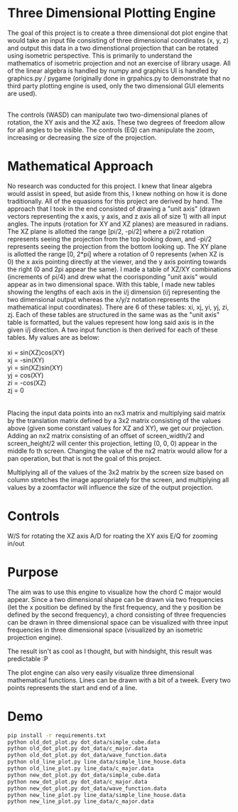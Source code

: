# Three Dimensional Plotting Engine
The goal of this project is to create a three dimensional dot plot engine that would take an input file consisting of three dimensional coordinates (x, y, z) and output this data in a two dimenstional projection that can be rotated using isometric perspective. This is primarily to understand the mathematics of isometric projection and not an exercise of library usage. All of the linear algebra is handled by numpy and graphics UI is handled by graphics.py / pygame (originally done in grpahics.py to demonstrate that no third party plotting engine is used, only the two dimensional GUI elements are used). 

<br>
The controls (WASD) can manipulate two two-dimensional planes of rotation, the XY axis and the XZ axis. These two degrees of freedom allow for all angles to be visible. The controls (EQ) can manipulate the zoom, increasing or decreasing the size of the projection.

# Mathematical Approach
No research was conducted for this project. I knew that linear algebra would assist in speed, but aside from this, I knew nothing on how it is done traditionally. All of the equasions for this project are derived by hand. The approach that I took in the end consisted of drawing a "unit axis" (drawn vectors representing the x axis, y axis, and z axis all of size 1) with all input angles. The inputs (rotation for XY and XZ planes) are measured in radians. The XZ plane is allotted the range [pi/2, -pi/2] where a pi/2 rotation represents seeing the projection from the top looking down, and -pi/2 represents seeing the projection from the bottom looking up. The XY plane is allotted the range [0, 2*pi] where a rotation of 0 represents (when XZ is 0) the x axis pointing directly at the viewer, and the y axis pointing towards the right (0 and 2pi appear the same). I made a table of XZ/XY combinations (increments of pi/4) and drew what the coorisponding "unit axis" would appear as in two dimensional space. With this table, I made new tables showing the lengths of each axis in the i/j dimension (i/j representing the two dimensional output whereas the x/y/z notation represents the mathematical input coordinates). There are 6 of these tables: xi, xj, yi, yj, zi, zj. Each of these tables are structured in the same was as the "unit axis" table is formatted, but the values represent how long said axis is in the given i/j direction. A two input function is then derived for each of these tables. My values are as below:
<br><br>
xi = sin(XZ)cos(XY)<br>
xj = -sin(XY)<br>
yi = sin(XZ)sin(XY)<br>
yj = cos(XY)<br>
zi = -cos(XZ)<br>
zj = 0<br>
<br><br>
Placing the input data points into an nx3 matrix and multiplying said matrix by the translation matrix defined by a 3x2 matrix consisting of the values above (given some constant values for XZ and XY), we get our projection. Adding an nx2 matrix consisting of an offset of screen_width/2 and screen_height/2 will center this projection, letting (0, 0, 0) appear in the middle fo th screen. Changing the value of the nx2 matrix would allow for a pan operation, but that is not the goal of this project.

Multiplying all of the values of the 3x2 matrix by the screen size based on column stretches the image appropriately for the screen, and multiplying all values by a zoomfactor will influence the size of the output projection.

# Controls
W/S for rotating the XZ axis
A/D for roating the XY axis
E/Q for zooming in/out

# Purpose
The aim was to use this engine to visualize how the chord C major would appear. Since a two dimensional shape can be drawn via two frequencies (let the x position be defined by the first frequency, and the y position be defined by the second frequency), a chord consisting of three frequencies can be drawn in three dimensional space can be visualized with three input frequencies in three dimensional space (visualized by an isometric projection engine).

The result isn't as cool as I thought, but with hindsight, this result was predictable :P

The plot engine can also very easily visualize three dimensional mathematical functions. Lines can be drawn with a bit of a tweek. Every two points represents the start and end of a line.

# Demo

```bash
pip install -r requirements.txt
python old_dot_plot.py dot_data/simple_cube.data               
python old_dot_plot.py dot_data/c_major.data                   
python old_dot_plot.py dot_data/wave_function.data             
python old_line_plot.py line_data/simple_line_house.data       
python old_line_plot.py line_data/c_major.data                 
python new_dot_plot.py dot_data/simple_cube.data               
python new_dot_plot.py dot_data/c_major.data                   
python new_dot_plot.py dot_data/wave_function.data             
python new_line_plot.py line_data/simple_line_house.data       
python new_line_plot.py line_data/c_major.data       

```
